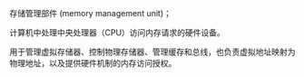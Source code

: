 存储管理部件 (memory management unit)；

计算机中处理中央处理器（CPU）访问内存请求的硬件设备。

用于管理虚拟存储器、控制物理存储器、管理缓存和总线，也负责虚拟地址映射为物理地址，以及提供硬件机制的内存访问授权。